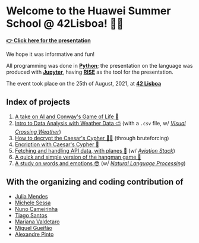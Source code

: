 # Welcome to the Huawei Summer School @ 42Lisboa! 👩‍💻

[**👉 Click here for the presentation**](https://colab.research.google.com/drive/14b_WjWSmX3uAogaXIBfXLOzsArJvJcnS)

We hope it was informative and fun! 

All programming was done in [**Python**](https://www.python.org/); the presentation on the language was produced with [**Jupyter**](https://jupyter.org/), having [**RISE**](https://rise.readthedocs.io/en/stable/) as the tool for the presentation. 

The event took place on the 25th of August, 2021, at [**42 Lisboa**](https://42lisboa.com)

## Index of projects

1. [A take on AI and Conway's Game of Life 🦠](https://colab.research.google.com/drive/1JVJmleIJ1fmI68HQGGUdR-g7xGbrZGd-#scrollTo=IopPZh-CqLsS)
2. [Intro to Data Analysis with Weather Data ⛅️](https://colab.research.google.com/drive/1QNBgidsRvtekXWiPFXsROcS6ojPJfEZg?usp=sharing) (with a ``.csv`` file, w/ [*Visual Crossing Weather*](https://www.visualcrossing.com/))
3. [How to decrypt the Caesar's Cypher 🕵️‍♀️](https://colab.research.google.com/drive/1W9l-Pw6cMITW8DGuEVFd5wvZUFe6QQb6#scrollTo=csbDx_hhIbQQ) (through bruteforcing)
4. [Encription with Caesar's Cypher 🧮](https://colab.research.google.com/drive/1ZY-DNqn54atvTWdVMTUk9-GEoab50NQS) 
5. [Fetching and handling API data, with planes 🛫](https://colab.research.google.com/drive/1B33ZYsu-WInnvyMmKX8SFmNHKDXFUoZG#scrollTo=0OGS2lfd6U4c) (w/ [*Aviation Stack*](https://aviationstack.com/))
6. [A quick and simple version of the hangman game 🧩](https://colab.research.google.com/drive/1uwKD4b4rG1rqqNmIfYRI3L-nbyUCZlkn)
7. [A study on words and emotions 😳](https://colab.research.google.com/drive/15Xt_Aat7tKTKykTsoB9ezfqqc3w9mxSp) (w/ [*Natural Language Processing*](https://www.nltk.org/))

## With the organizing and coding contribution of 
- [Julia Mendes](https://github.com/juliamendesc)
- [Michele Sessa](https://github.com/mikysett)
- [Nuno Cameirinha](https://github.com/ncameiri)
- [Tiago Santos](https://github.com/Olbrien/)
- [Mariana Valdetaro](https://github.com/m4r11)
- [Miguel Gueifão](https://github.com/fletcher97)
- [Alexandre Pinto](https://github.com/protsaq)
